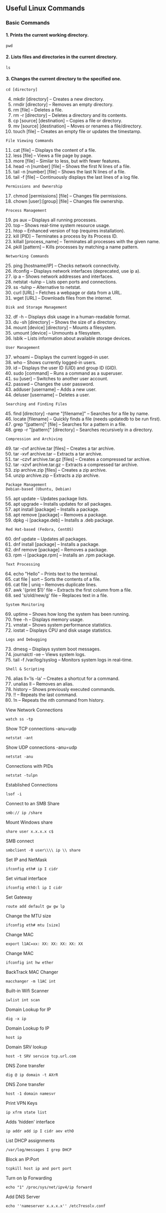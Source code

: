 ## Useful Linux Commands

### Basic Commands

#### 1. Prints the current working directory.
````
pwd
````
#### 2.	Lists files and directories in the current directory.
````
ls
````
#### 3.	Changes the current directory to the specified one.
````
cd [directory]
````
4.	mkdir [directory] – Creates a new directory.
5.	rmdir [directory] – Removes an empty directory.
6.	rm [file] – Deletes a file.
7.	rm -r [directory] – Deletes a directory and its contents.
8.	cp [source] [destination] – Copies a file or directory.
9.	mv [source] [destination] – Moves or renames a file/directory.
10.	touch [file] – Creates an empty file or updates the timestamp.
````
File Viewing Commands
````
11.	cat [file] – Displays the content of a file.
12.	less [file] – Views a file page by page.
13.	more [file] – Similar to less, but with fewer features.
14.	head -n [number] [file] – Shows the first N lines of a file.
15.	tail -n [number] [file] – Shows the last N lines of a file.
16.	tail -f [file] – Continuously displays the last lines of a log file.
````
Permissions and Ownership
````
17.	chmod [permissions] [file] – Changes file permissions.
18.	chown [user]:[group] [file] – Changes file ownership.
````
Process Management
````
19.	ps aux – Displays all running processes.
20.	top – Shows real-time system resource usage.
21.	htop – Enhanced version of top (requires installation).
22.	kill [PID] – Terminates a process by its Process ID.
23.	killall [process_name] – Terminates all processes with the given name.
24.	pkill [pattern] – Kills processes by matching a name pattern.
````
Networking Commands
````
25.	ping [hostname/IP] – Checks network connectivity.
26.	ifconfig – Displays network interfaces (deprecated, use ip a).
27.	ip a – Shows network addresses and interfaces.
28.	netstat -tulnp – Lists open ports and connections.
29.	ss -tulnp – Alternative to netstat.
30.	curl [URL] – Fetches a webpage or data from a URL.
31.	wget [URL] – Downloads files from the internet.
````
Disk and Storage Management
````
32.	df -h – Displays disk usage in a human-readable format.
33.	du -sh [directory] – Shows the size of a directory.
34.	mount [device] [directory] – Mounts a filesystem.
35.	umount [device] – Unmounts a filesystem.
36.	lsblk – Lists information about available storage devices.
````
User Management
````
37.	whoami – Displays the current logged-in user.
38.	who – Shows currently logged-in users.
39.	id – Displays the user ID (UID) and group ID (GID).
40.	sudo [command] – Runs a command as a superuser.
41.	su [user] – Switches to another user account.
42.	passwd – Changes the user password.
43.	adduser [username] – Adds a new user.
44.	deluser [username] – Deletes a user.
````
Searching and Finding Files
````
45.	find [directory] -name "[filename]" – Searches for a file by name.
46.	locate [filename] – Quickly finds a file (needs updatedb to be run first).
47.	grep "[pattern]" [file] – Searches for a pattern in a file.
48.	grep -r "[pattern]" [directory] – Searches recursively in a directory.
````
Compression and Archiving
````
49.	tar -cvf archive.tar [files] – Creates a tar archive.
50.	tar -xvf archive.tar – Extracts a tar archive.
51.	tar -czvf archive.tar.gz [files] – Creates a compressed tar archive.
52.	tar -xzvf archive.tar.gz – Extracts a compressed tar archive.
53.	zip archive.zip [files] – Creates a zip archive.
54.	unzip archive.zip – Extracts a zip archive.
````
Package Management
Debian-based (Ubuntu, Debian)
````
55.	apt update – Updates package lists.
56.	apt upgrade – Installs updates for all packages.
57.	apt install [package] – Installs a package.
58.	apt remove [package] – Removes a package.
59.	dpkg -i [package.deb] – Installs a .deb package.
````
Red Hat-based (Fedora, CentOS)
````
60.	dnf update – Updates all packages.
61.	dnf install [package] – Installs a package.
62.	dnf remove [package] – Removes a package.
63.	rpm -i [package.rpm] – Installs an .rpm package.
````
Text Processing
````
64.	echo "Hello" – Prints text to the terminal.
65.	cat file | sort – Sorts the contents of a file.
66.	cat file | uniq – Removes duplicate lines.
67.	awk '{print $1}' file – Extracts the first column from a file.
68.	sed 's/old/new/g' file – Replaces text in a file.
````
System Monitoring
````
69.	uptime – Shows how long the system has been running.
70.	free -h – Displays memory usage.
71.	vmstat – Shows system performance statistics.
72.	iostat – Displays CPU and disk usage statistics.
````
Logs and Debugging
````
73.	dmesg – Displays system boot messages.
74.	journalctl -xe – Views system logs.
75.	tail -f /var/log/syslog – Monitors system logs in real-time.
````
Shell & Scripting
````
76.	alias ll='ls -la' – Creates a shortcut for a command.
77.	unalias ll – Removes an alias.
78.	history – Shows previously executed commands.
79.	!! – Repeats the last command.
80.	!n – Repeats the nth command from history.

View Network Connections
```
watch ss -tp
````
Show TCP connections -anu=udp
````
netstat -ant
`````
Show UDP connections -anu=udp
````
netstat -anu
`````
Connections with PIDs
````
netstat -tulpn
````
Established Connections
````
lsof -i
````
Connect to an SMB Share
````
smb:// ip /share
````
Mount Windows share
````
share user x.x.x.x c$
````
SMB connect
````
smbclient -0 user\\\\ ip \\ share
````
Set IP and NetMask
````
ifconfig eth# ip I cidr
````
Set virtual interface
````
ifconfig ethO:l ip I cidr
````
Set Gateway
````
route add default gw gw lp
````
Change the MTU size
````
ifconfig eth# mtu [size]
````
Change MAC
````
export l1AC=xx: XX: XX: XX: XX: XX
````
Change MAC
````
ifconfig int hw ether
````
BackTrack MAC Changer
````
macchanger -m l1AC int
````
Built-in Wifi Scanner
````
iwlist int scan
````
Domain Lookup for IP
````
dig -x ip
````
Domain Lookup fo IP
````
host ip
````
Domain SRV lookup
````
host -t SRV service tcp.url.com
````
DNS Zone transfer
````
dig @ ip domain -t AXrR
````
DNS Zone transfer
````
host -1 domain namesvr
````
Print VPN Keys 
````
ip xfrm state list
````
Adds 'hidden' interface
````
ip addr add ip I cidr aev ethO
````
List DHCP assignments
````
/var/log/messages I grep DHCP
````
Block an IP:Port
````
tcpkill host ip and port port
````
Turn on Ip Forwarding
````
echo "1" /proc/sys/net/ipv4/ip forward
````
Add DNS Server
````
echo ''nameserver x.x.x.x'' /etc7resolv.conf
````
